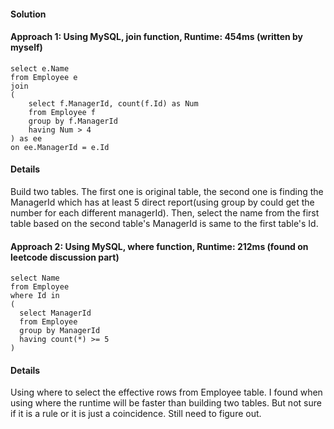 #### Solution
#### Approach 1: Using MySQL, join function, Runtime: 454ms (written by myself)
```MySQL
select e.Name
from Employee e
join 
(
    select f.ManagerId, count(f.Id) as Num
    from Employee f
    group by f.ManagerId
    having Num > 4
) as ee
on ee.ManagerId = e.Id
```
#### Details
Build two tables. The first one is original table, the second one is finding the ManagerId which has at least 5 direct report(using group by
could get the number for each different managerId). Then, select the name from the first table based on the second table's ManagerId is same 
to the first table's Id.

#### Approach 2: Using MySQL, where function, Runtime: 212ms (found on leetcode discussion part)
```MySQL
select Name
from Employee
where Id in 
(
  select ManagerId
  from Employee
  group by ManagerId
  having count(*) >= 5
)
```
#### Details
Using where to select the effective rows from Employee table. I found when using where the runtime will be faster than building two tables.
But not sure if it is a rule or it is just a coincidence. Still need to figure out.

